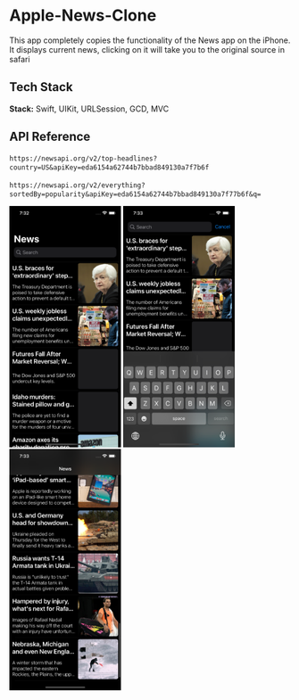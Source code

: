 # Apple-News-Clone

This app completely copies the functionality of the News app on the iPhone. 
It displays current news, clicking on it will take you to the original source in safari

## Tech Stack

**Stack:** Swift, UIKit, URLSession, GCD, MVC


## API Reference



```http
https://newsapi.org/v2/top-headlines?country=US&apiKey=eda6154a62744b7bbad849130a7f7b6f

https://newsapi.org/v2/everything?sortedBy=popularity&apiKey=eda6154a62744b7bbad849130a7f77b6f&q=
```

<img src="images/Screenshot.png" width="200"> <img src="images/Screenshot1.png" width="200"> <img src="images/Screenshot2.png" width="200">
